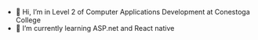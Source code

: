 - 👋 Hi, I’m in Level 2 of Computer Applications Development at Conestoga College
- 🌱 I’m currently learning ASP.net and React native

<!---
martamitchell/martamitchell is a ✨ special ✨ repository because its `README.md` (this file) appears on your GitHub profile.
You can click the Preview link to take a look at your changes.
--->
